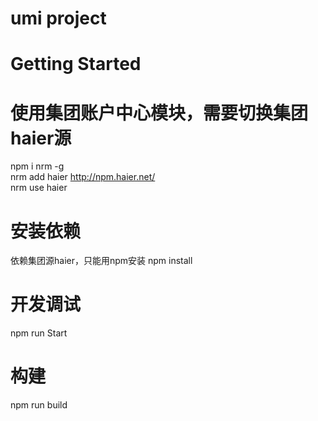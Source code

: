 <!--
 * @Author: yingjianglin
 * @Date: 2022-06-29 12:00:15
 * @LastEditors: yingjianglin
 * @LastEditTime: 2022-06-29 12:08:18
 * @Description: 
 * 
-->
# umi project
# Getting Started

# 使用集团账户中心模块，需要切换集团haier源
  npm i nrm -g  
  nrm add haier http://npm.haier.net/  
  nrm use haier  

# 安装依赖
  依赖集团源haier，只能用npm安装
  npm install

# 开发调试
  npm run Start

# 构建
  npm run build

